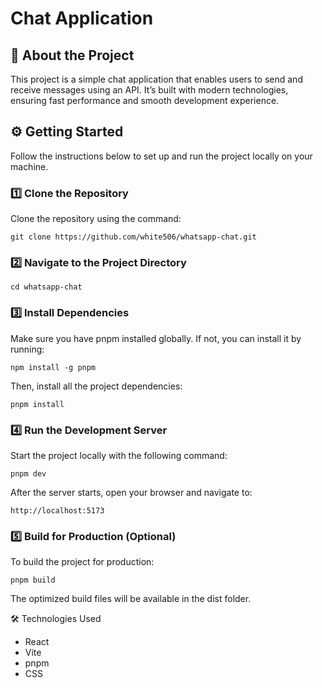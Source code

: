 # Chat Application

## 📖 About the Project
This project is a simple chat application that enables users to send and receive messages using an API. It’s built with modern technologies, ensuring fast performance and smooth development experience.

## ⚙️ Getting Started
Follow the instructions below to set up and run the project locally on your machine.

### 1️⃣ Clone the Repository
Clone the repository using the command:

```
git clone https://github.com/white506/whatsapp-chat.git
```

### 2️⃣ Navigate to the Project Directory

```
cd whatsapp-chat
```

### 3️⃣ Install Dependencies
Make sure you have pnpm installed globally. If not, you can install it by running:

```
npm install -g pnpm
```

Then, install all the project dependencies:

```
pnpm install
```

### 4️⃣ Run the Development Server
Start the project locally with the following command:

```
pnpm dev
```

After the server starts, open your browser and navigate to:

```
http://localhost:5173
```

### 5️⃣ Build for Production (Optional)
To build the project for production:

```
pnpm build
```

The optimized build files will be available in the dist folder.

🛠️ Technologies Used
- React
- Vite
- pnpm
- CSS
